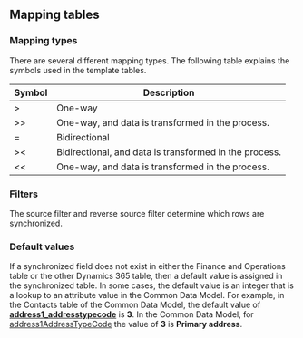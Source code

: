 ## Mapping tables

### Mapping types

There are several different mapping types. The following table explains the symbols used in the template tables.

| Symbol | Description |
|--------|-------------|
| >  | One-way |
| >> | One-way, and data is transformed in the process. |
| =  | Bidirectional |
| >< | Bidirectional, and data is transformed in the process. |
| << | One-way, and data is transformed in the process. |

### Filters

The source filter and reverse source filter determine which rows are synchronized.

### Default values

If a synchronized field does not exist in either the Finance and Operations table or the other Dynamics 365 table, then a default value is assigned in the synchronized table. In some cases, the default value is an integer that is a lookup to an attribute value in the Common Data Model. For example, in the Contacts table of the Common Data Model, the default value of [**address1_addresstypecode**](../data-entities/dual-write-customer.md#customers-v3-to-contacts) is **3**. In the Common Data Model, for [address1AddressTypeCode](https://docs.microsoft.com/common-data-model/schema/core/applicationcommon/foundationcommon/contact#address1AddressTypeCode) the value of **3** is **Primary address**. 
